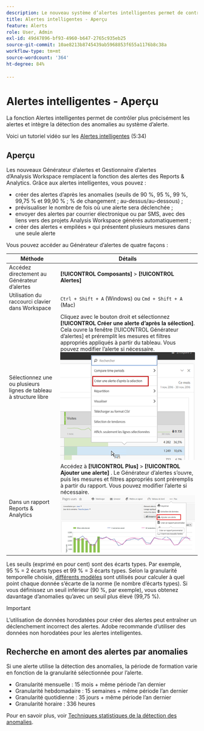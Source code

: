 ```yaml
---
description: Le nouveau système d’alertes intelligentes permet de contrôler plus précisément les alertes et intègre la détection des anomalies au système d’alerte.
title: Alertes intelligentes - Aperçu
feature: Alerts
role: User, Admin
exl-id: 49d47896-bf93-4960-b647-2765c935eb25
source-git-commit: 10ae8213b8745439ab5968853f655a1176b8c38a
workflow-type: tm+mt
source-wordcount: '364'
ht-degree: 84%

---
```


# Alertes intelligentes - Aperçu

La fonction Alertes intelligentes permet de contrôler plus précisément les alertes et intègre la détection des anomalies au système d’alerte.

Voici un tutoriel vidéo sur les [Alertes intelligentes](https://experienceleague.adobe.com/docs/analytics-learn/tutorials/data-science/intelligent-alerts.html?lang=fr) (5:34)

## Aperçu

Les nouveaux Générateur d’alertes et Gestionnaire d’alertes d’Analysis Workspace remplacent la fonction des alertes des Reports &amp; Analytics. Grâce aux alertes intelligentes, vous pouvez :

* créer des alertes d’après les anomalies (seuils de 90 %, 95 %, 99 %, 99,75 % et 99,90 % ; % de changement ; au-dessus/au-dessous) ;
* prévisualiser le nombre de fois où une alerte sera déclenchée ;
* envoyer des alertes par courrier électronique ou par SMS, avec des liens vers des projets Analysis Workspace générés automatiquement ;
* créer des alertes « empilées » qui présentent plusieurs mesures dans une seule alerte

Vous pouvez accéder au Générateur d’alertes de quatre façons :

| Méthode | Détails |
| --- | --- |
| Accédez directement au Générateur d’alertes | **[!UICONTROL Composants]** > **[!UICONTROL Alertes]** |
| Utilisation du raccourci clavier dans Workspace | `Ctrl + Shift + A` (Windows) ou `Cmd + Shift + A` (Mac) |
| Sélectionnez une ou plusieurs lignes de tableau à structure libre | Cliquez avec le bouton droit et sélectionnez **[!UICONTROL Créer une alerte d’après la sélection]**. Cela ouvre la fenêtre [!UICONTROL Générateur d’alertes] et préremplit les mesures et filtres appropriés appliqués à partir du tableau. Vous pouvez modifier l’alerte si nécessaire. ![Création d’une alerte d’après la sélection](assets/create-alert-from-selection.png) |
| Dans un rapport Reports &amp; Analytics | Accédez à  **[!UICONTROL Plus]** > **[!UICONTROL Ajouter une alerte]** . Le Générateur d’alertes s’ouvre, puis les mesures et filtres appropriés sont préremplis à partir du rapport. Vous pouvez modifier l’alerte si nécessaire. ![Ajouter une alerte](assets/add-alert.png) |

Les seuils (exprimé en pour cent) sont des écarts types. Par exemple, 95 % = 2 écarts types et 99 % = 3 écarts types. Selon la granularité temporelle choisie,   [différents modèles](../virtual-analyst/c-anomaly-detection/statistics-anomaly-detection.md) sont utilisés pour calculer à quel point chaque donnée s’écarte de la norme (le nombre d’écarts types). Si vous définissez un seuil inférieur (90 %, par exemple), vous obtenez davantage d’anomalies qu’avec un seuil plus élevé (99,75 %).

>[!IMPORTANT]
>
>L’utilisation de données horodatées pour créer des alertes peut entraîner un déclenchement incorrect des alertes. Adobe recommande d’utiliser des données non horodatées pour les alertes intelligentes.

## Recherche en amont des alertes par anomalies

Si une alerte utilise la détection des anomalies, la période de formation varie en fonction de la granularité sélectionnée pour l’alerte.

* Granularité mensuelle : 15 mois + même période l’an dernier
* Granularité hebdomadaire : 15 semaines + même période l’an dernier
* Granularité quotidienne : 35 jours + même période l’an dernier
* Granularité horaire : 336 heures

Pour en savoir plus, voir [Techniques statistiques de la détection des anomalies](../virtual-analyst/c-anomaly-detection/statistics-anomaly-detection.md).
